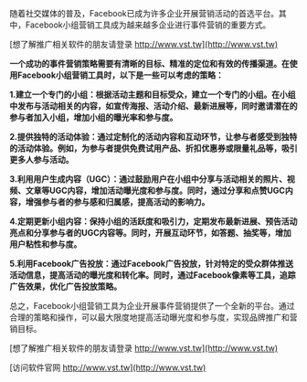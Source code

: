 随着社交媒体的普及，Facebook已成为许多企业开展营销活动的首选平台。其中，Facebook小组营销工具成为越来越多企业进行事件营销的重要方式。

[想了解推广相关软件的朋友请登录 http://www.vst.tw](http://www.vst.tw)

**一个成功的事件营销策略需要有清晰的目标、精准的定位和有效的传播渠道。在使用Facebook小组营销工具时，以下是一些可以考虑的策略：**

**1.建立一个专门的小组：根据活动主题和目标受众，建立一个专门的小组。在小组中发布与活动相关的内容，如宣传海报、活动介绍、最新进展等，同时邀请潜在的参与者加入小组，增加小组的曝光率和参与度。**

**2.提供独特的活动体验：通过定制化的活动内容和互动环节，让参与者感受到独特的活动体验。例如，为参与者提供免费试用产品、折扣优惠券或限量礼品等，吸引更多人参与活动。**

**3.利用用户生成内容（UGC）：通过鼓励用户在小组中分享与活动相关的照片、视频、文章等UGC内容，增加活动曝光度和参与度。同时，通过分享和点赞UGC内容，增强参与者的参与感和归属感，提高活动的影响力。**

**4.定期更新小组内容：保持小组的活跃度和吸引力，定期发布最新进展、预告活动亮点和分享参与者的UGC内容等。同时，开展互动环节，如答题、抽奖等，增加用户粘性和参与度。**

**5.利用Facebook广告投放：通过Facebook广告投放，针对特定的受众群体推送活动信息，提高活动的曝光度和转化率。同时，通过Facebook像素等工具，追踪广告效果，优化广告投放策略。**

总之，Facebook小组营销工具为企业开展事件营销提供了一个全新的平台。通过合理的策略和操作，可以最大限度地提高活动曝光度和参与度，实现品牌推广和营销目标。

[想了解推广相关软件的朋友请登录 http://www.vst.tw](http://www.vst.tw)


[访问软件官网 http://www.vst.tw](http://www.vst.tw)
